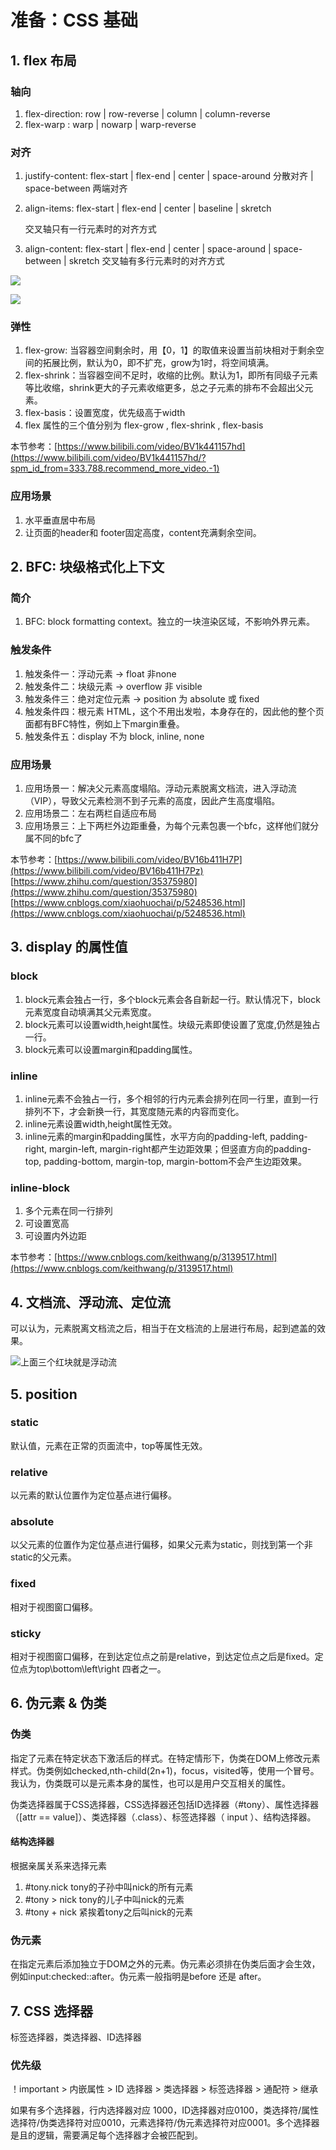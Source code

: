 # 准备：CSS 基础

## 1. flex 布局

### 轴向

1. flex-direction: row \| row-reverse \| column \| column-reverse
2. flex-warp : warp \| nowarp \| warp-reverse

### 对齐

1. justify-content: flex-start \| flex-end \| center \| space-around 分散对齐 \| space-between 两端对齐
2. align-items: flex-start \| flex-end \| center \| baseline \| skretch 

   交叉轴只有一行元素时的对齐方式

3. align-content: flex-start \| flex-end \| center \| space-around \| space-between \| skretch 交叉轴有多行元素时的对齐方式

![](../.gitbook/assets/image%20%287%29.png)

![](../.gitbook/assets/image%20%286%29.png)

### 弹性

1. flex-grow: 当容器空间剩余时，用【0，1】的取值来设置当前块相对于剩余空间的拓展比例，默认为0，即不扩充，grow为1时，将空间填满。
2. flex-shrink：当容器空间不足时，收缩的比例。默认为1，即所有同级子元素等比收缩，shrink更大的子元素收缩更多，总之子元素的排布不会超出父元素。
3. flex-basis：设置宽度，优先级高于width
4. flex 属性的三个值分别为 flex-grow , flex-shrink , flex-basis

本节参考：[https://www.bilibili.com/video/BV1k441157hd](https://www.bilibili.com/video/BV1k441157hd/?spm_id_from=333.788.recommend_more_video.-1)

### 应用场景

1. 水平垂直居中布局
2. 让页面的header和 footer固定高度，content充满剩余空间。

## 2. BFC: 块级格式化上下文

### 简介

1. BFC: block formatting context。独立的一块渲染区域，不影响外界元素。

### 触发条件

1. 触发条件一：浮动元素 -&gt; float 非none
2. 触发条件二：块级元素 -&gt; overflow 非 visible
3. 触发条件三：绝对定位元素 -&gt; position 为 absolute 或 fixed
4. 触发条件四：根元素 HTML，这个不用出发啦，本身存在的，因此他的整个页面都有BFC特性，例如上下margin重叠。
5. 触发条件五：display 不为 block, inline, none

### 应用场景

1. 应用场景一：解决父元素高度塌陷。浮动元素脱离文档流，进入浮动流（VIP），导致父元素检测不到子元素的高度，因此产生高度塌陷。
2. 应用场景二：左右两栏自适应布局
3. 应用场景三：上下两栏外边距重叠，为每个元素包裹一个bfc，这样他们就分属不同的bfc了

本节参考：[https://www.bilibili.com/video/BV16b411H7P](https://www.bilibili.com/video/BV16b411H7Pz)   
[https://www.zhihu.com/question/35375980](https://www.zhihu.com/question/35375980)  
[https://www.cnblogs.com/xiaohuochai/p/5248536.html](https://www.cnblogs.com/xiaohuochai/p/5248536.html)

## 3. display  的属性值

### block

1. block元素会独占一行，多个block元素会各自新起一行。默认情况下，block元素宽度自动填满其父元素宽度。
2. block元素可以设置width,height属性。块级元素即使设置了宽度,仍然是独占一行。
3. block元素可以设置margin和padding属性。

### inline

1. inline元素不会独占一行，多个相邻的行内元素会排列在同一行里，直到一行排列不下，才会新换一行，其宽度随元素的内容而变化。
2. inline元素设置width,height属性无效。
3. inline元素的margin和padding属性，水平方向的padding-left, padding-right, margin-left, margin-right都产生边距效果；但竖直方向的padding-top, padding-bottom, margin-top, margin-bottom不会产生边距效果。

### inline-block

1. 多个元素在同一行排列
2. 可设置宽高
3. 可设置内外边距

本节参考：[https://www.cnblogs.com/keithwang/p/3139517.html](https://www.cnblogs.com/keithwang/p/3139517.html)

## 4. 文档流、浮动流、定位流

可以认为，元素脱离文档流之后，相当于在文档流的上层进行布局，起到遮盖的效果。

![&#x4E0A;&#x9762;&#x4E09;&#x4E2A;&#x7EA2;&#x5757;&#x5C31;&#x662F;&#x6D6E;&#x52A8;&#x6D41;](../.gitbook/assets/image%20%285%29.png)

## 5. position

### static

默认值，元素在正常的页面流中，top等属性无效。

### relative

以元素的默认位置作为定位基点进行偏移。

### absolute

以父元素的位置作为定位基点进行偏移，如果父元素为static，则找到第一个非static的父元素。

### fixed

相对于视图窗口偏移。

### sticky

相对于视图窗口偏移，在到达定位点之前是relative，到达定位点之后是fixed。定位点为top\bottom\left\right 四者之一。

## 6. 伪元素 & 伪类

### 伪类

指定了元素在特定状态下激活后的样式。在特定情形下，伪类在DOM上修改元素样式。伪类例如checked,nth-child\(2n+1\)，focus，visited等，使用一个冒号。我认为，伪类既可以是元素本身的属性，也可以是用户交互相关的属性。

伪类选择器属于CSS选择器，CSS选择器还包括ID选择器（\#tony）、属性选择器（\[attr == value\]）、类选择器（.class）、标签选择器（ input ）、结构选择器。

#### 结构选择器

根据亲属关系来选择元素

1. \#tony.nick tony的子孙中叫nick的所有元素
2. \#tony &gt; nick   tony的儿子中叫nick的元素
3. \#tony + nick   紧挨着tony之后叫nick的元素

### 伪元素

在指定元素后添加独立于DOM之外的元素。伪元素必须排在伪类后面才会生效，例如input:checked::after。伪元素一般指明是before 还是 after。

## 7. CSS 选择器

标签选择器，类选择器、ID选择器

### 优先级

！important &gt; 内嵌属性 &gt; ID 选择器 &gt; 类选择器 &gt; 标签选择器 &gt; 通配符 &gt; 继承

如果有多个选择器，行内选择器对应 1000，ID选择器对应0100，类选择符/属性选择符/伪类选择符对应0010，元素选择符/伪元素选择符对应0001。多个选择器是且的逻辑，需要满足每个选择器才会被匹配到。

